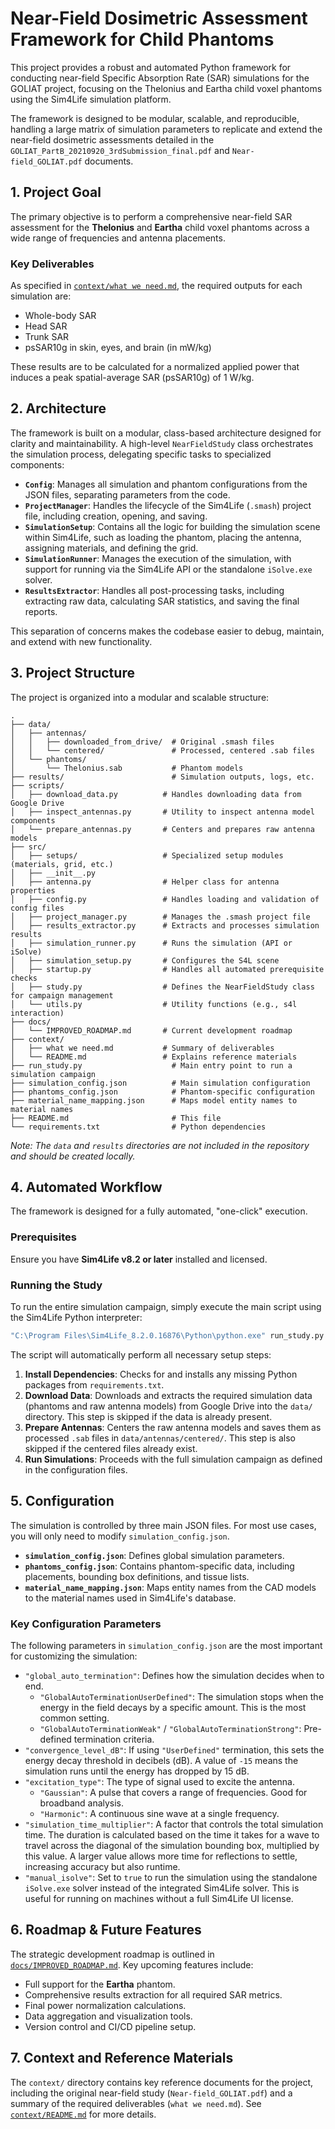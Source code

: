 # Near-Field Dosimetric Assessment Framework for Child Phantoms

This project provides a robust and automated Python framework for conducting near-field Specific Absorption Rate (SAR) simulations for the GOLIAT project, focusing on the Thelonius and Eartha child voxel phantoms using the Sim4Life simulation platform.

The framework is designed to be modular, scalable, and reproducible, handling a large matrix of simulation parameters to replicate and extend the near-field dosimetric assessments detailed in the `GOLIAT_PartB_20210920_3rdSubmission_final.pdf` and `Near-field_GOLIAT.pdf` documents.

## 1. Project Goal

The primary objective is to perform a comprehensive near-field SAR assessment for the **Thelonius** and **Eartha** child voxel phantoms across a wide range of frequencies and antenna placements.

### Key Deliverables

As specified in [`context/what we need.md`](context/what%20we%20need.md:1), the required outputs for each simulation are:
- Whole-body SAR
- Head SAR
- Trunk SAR
- psSAR10g in skin, eyes, and brain (in mW/kg)

These results are to be calculated for a normalized applied power that induces a peak spatial-average SAR (psSAR10g) of 1 W/kg.

## 2. Architecture

The framework is built on a modular, class-based architecture designed for clarity and maintainability. A high-level `NearFieldStudy` class orchestrates the simulation process, delegating specific tasks to specialized components:

-   **`Config`**: Manages all simulation and phantom configurations from the JSON files, separating parameters from the code.
-   **`ProjectManager`**: Handles the lifecycle of the Sim4Life (`.smash`) project file, including creation, opening, and saving.
-   **`SimulationSetup`**: Contains all the logic for building the simulation scene within Sim4Life, such as loading the phantom, placing the antenna, assigning materials, and defining the grid.
-   **`SimulationRunner`**: Manages the execution of the simulation, with support for running via the Sim4Life API or the standalone `iSolve.exe` solver.
-   **`ResultsExtractor`**: Handles all post-processing tasks, including extracting raw data, calculating SAR statistics, and saving the final reports.

This separation of concerns makes the codebase easier to debug, maintain, and extend with new functionality.

## 3. Project Structure

The project is organized into a modular and scalable structure:

```
.
├── data/
│   ├── antennas/
│   │   ├── downloaded_from_drive/  # Original .smash files
│   │   └── centered/               # Processed, centered .sab files
│   └── phantoms/
│       └── Thelonius.sab           # Phantom models
├── results/                        # Simulation outputs, logs, etc.
├── scripts/
│   ├── download_data.py          # Handles downloading data from Google Drive
│   ├── inspect_antennas.py       # Utility to inspect antenna model components
│   └── prepare_antennas.py       # Centers and prepares raw antenna models
├── src/
│   ├── setups/                   # Specialized setup modules (materials, grid, etc.)
│   ├── __init__.py
│   ├── antenna.py                # Helper class for antenna properties
│   ├── config.py                 # Handles loading and validation of config files
│   ├── project_manager.py        # Manages the .smash project file
│   ├── results_extractor.py      # Extracts and processes simulation results
│   ├── simulation_runner.py      # Runs the simulation (API or iSolve)
│   ├── simulation_setup.py       # Configures the S4L scene
│   ├── startup.py                # Handles all automated prerequisite checks
│   ├── study.py                  # Defines the NearFieldStudy class for campaign management
│   └── utils.py                  # Utility functions (e.g., s4l interaction)
├── docs/
│   └── IMPROVED_ROADMAP.md       # Current development roadmap
├── context/
│   ├── what we need.md           # Summary of deliverables
│   └── README.md                 # Explains reference materials
├── run_study.py                    # Main entry point to run a simulation campaign
├── simulation_config.json          # Main simulation configuration
├── phantoms_config.json            # Phantom-specific configuration
├── material_name_mapping.json      # Maps model entity names to material names
├── README.md                       # This file
└── requirements.txt                # Python dependencies
```

*Note: The `data` and `results` directories are not included in the repository and should be created locally.*

## 4. Automated Workflow

The framework is designed for a fully automated, "one-click" execution.

### Prerequisites

Ensure you have **Sim4Life v8.2 or later** installed and licensed.

### Running the Study

To run the entire simulation campaign, simply execute the main script using the Sim4Life Python interpreter:

```bash
"C:\Program Files\Sim4Life_8.2.0.16876\Python\python.exe" run_study.py
```

The script will automatically perform all necessary setup steps:
1.  **Install Dependencies**: Checks for and installs any missing Python packages from `requirements.txt`.
2.  **Download Data**: Downloads and extracts the required simulation data (phantoms and raw antenna models) from Google Drive into the `data/` directory. This step is skipped if the data is already present.
3.  **Prepare Antennas**: Centers the raw antenna models and saves them as processed `.sab` files in `data/antennas/centered/`. This step is also skipped if the centered files already exist.
4.  **Run Simulations**: Proceeds with the full simulation campaign as defined in the configuration files.

## 5. Configuration

The simulation is controlled by three main JSON files. For most use cases, you will only need to modify `simulation_config.json`.

-   **`simulation_config.json`**: Defines global simulation parameters.
-   **`phantoms_config.json`**: Contains phantom-specific data, including placements, bounding box definitions, and tissue lists.
-   **`material_name_mapping.json`**: Maps entity names from the CAD models to the material names used in Sim4Life's database.

### Key Configuration Parameters

The following parameters in `simulation_config.json` are the most important for customizing the simulation:

-   `"global_auto_termination"`: Defines how the simulation decides when to end.
    -   `"GlobalAutoTerminationUserDefined"`: The simulation stops when the energy in the field decays by a specific amount. This is the most common setting.
    -   `"GlobalAutoTerminationWeak"` / `"GlobalAutoTerminationStrong"`: Pre-defined termination criteria.
-   `"convergence_level_dB"`: If using `"UserDefined"` termination, this sets the energy decay threshold in decibels (dB). A value of `-15` means the simulation runs until the energy has dropped by 15 dB.
-   `"excitation_type"`: The type of signal used to excite the antenna.
    -   `"Gaussian"`: A pulse that covers a range of frequencies. Good for broadband analysis.
    -   `"Harmonic"`: A continuous sine wave at a single frequency.
-   `"simulation_time_multiplier"`: A factor that controls the total simulation time. The duration is calculated based on the time it takes for a wave to travel across the diagonal of the simulation bounding box, multiplied by this value. A larger value allows more time for reflections to settle, increasing accuracy but also runtime.
-   `"manual_isolve"`: Set to `true` to run the simulation using the standalone `iSolve.exe` solver instead of the integrated Sim4Life solver. This is useful for running on machines without a full Sim4Life UI license.

## 6. Roadmap & Future Features

The strategic development roadmap is outlined in [`docs/IMPROVED_ROADMAP.md`](docs/IMPROVED_ROADMAP.md). Key upcoming features include:
-   Full support for the **Eartha** phantom.
-   Comprehensive results extraction for all required SAR metrics.
-   Final power normalization calculations.
-   Data aggregation and visualization tools.
-   Version control and CI/CD pipeline setup.

## 7. Context and Reference Materials

The `context/` directory contains key reference documents for the project, including the original near-field study (`Near-field_GOLIAT.pdf`) and a summary of the required deliverables (`what we need.md`). See [`context/README.md`](context/README.md) for more details.